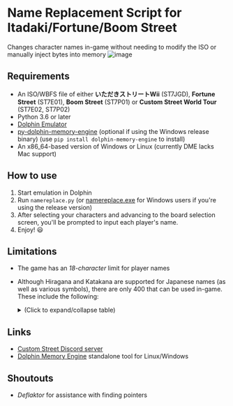 # Name Replacement Script for Itadaki/Fortune/Boom Street
Changes character names in-game without needing to modify the ISO or manually inject bytes into memory
![image](https://user-images.githubusercontent.com/83397594/153533310-8102e3f8-719d-47e5-8709-835b3fe8b6ed.png)


## Requirements
- An ISO/WBFS file of either **いただきストリートWii** (ST7JGD), **Fortune Street** (ST7E01), **Boom Street** (ST7P01) or **Custom Street World Tour** (ST7E02, ST7P02)
- Python 3.6 or later
- [Dolphin Emulator](https://dolphin-emu.org/)
- [py-dolphin-memory-engine](https://github.com/henriquegemignani/py-dolphin-memory-engine) (optional if using the Windows release binary) (use `pip install dolphin-memory-engine` to install)
- An x86_64-based version of Windows or Linux (currently DME lacks Mac support)

## How to use
1. Start emulation in Dolphin
2. Run `namereplace.py` (or [namereplace.exe](https://github.com/mask1n/fortune-street-stuff/releases/latest) for Windows users if you're using the release version)
3. After selecting your characters and advancing to the board selection screen, you'll be prompted to input each player's name.
4. Enjoy! 😃

## Limitations
- The game has an *18-character* limit for player names
- Although Hiragana and Katakana are supported for Japanese names (as well as various symbols), there are only 400 that can be used in-game. These include the following:
  <details><summary>(Click to expand/collapse table)</summary>

    | Kanji | UTF-16 |
    | --- | --- |
    | 一 | 4E00 |
    | 万 | 4E07 |
    | 三 | 4E09 |
    | 上 | 4E0A |
    | 下 | 4E0B |
    | 不 | 4E0D |
    | 世 | 4E16 |
    | 並 | 4E26 |
    | 中 | 4E2D |
    | 主 | 4E3B |
    | 乗 | 4E57 |
    | 乙 | 4E59 |
    | 事 | 4E8B |
    | 二 | 4E8C |
    | 交 | 4EA4 |
    | 人 | 4EBA |
    | 今 | 4ECA |
    | 仕 | 4ED5 |
    | 他 | 4ED6 |
    | 以 | 4EE5 |
    | 件 | 4EF6 |
    | 伊 | 4F0A |
    | 伏 | 4F0F |
    | 会 | 4F1A |
    | 伝 | 4F1D |
    | 位 | 4F4D |
    | 体 | 4F53 |
    | 何 | 4F55 |
    | 作 | 4F5C |
    | 使 | 4F7F |
    | 価 | 4FA1 |
    | 侶 | 4FB6 |
    | 便 | 4FBF |
    | 信 | 4FE1 |
    | 倍 | 500D |
    | 値 | 5024 |
    | 備 | 5099 |
    | 像 | 50CF |
    | 僧 | 50E7 |
    | 優 | 512A |
    | 元 | 5143 |
    | 兄 | 5144 |
    | 先 | 5148 |
    | 児 | 5150 |
    | 入 | 5165 |
    | 全 | 5168 |
    | 公 | 516C |
    | 内 | 5185 |
    | 冒 | 5192 |
    | 凡 | 51E1 |
    | 刀 | 5200 |
    | 分 | 5206 |
    | 切 | 5207 |
    | 初 | 521D |
    | 制 | 5236 |
    | 券 | 5238 |
    | 前 | 524D |
    | 力 | 529B |
    | 加 | 52A0 |
    | 勇 | 52C7 |
    | 動 | 52D5 |
    | 務 | 52D9 |
    | 勝 | 52DD |
    | 匹 | 5339 |
    | 占 | 5360 |
    | 原 | 539F |
    | 去 | 53BB |
    | 参 | 53C2 |
    | 友 | 53CB |
    | 収 | 53CE |
    | 取 | 53D6 |
    | 受 | 53D7 |
    | 合 | 5408 |
    | 名 | 540D |
    | 向 | 5411 |
    | 君 | 541B |
    | 吟 | 541F |
    | 呪 | 546A |
    | 品 | 54C1 |
    | 員 | 54E1 |
    | 商 | 5546 |
    | 回 | 56DE |
    | 団 | 56E3 |
    | 固 | 56FA |
    | 国 | 56FD |
    | 圧 | 5727 |
    | 地 | 5730 |
    | 城 | 57CE |
    | 域 | 57DF |
    | 報 | 5831 |
    | 場 | 5834 |
    | 増 | 5897 |
    | 士 | 58EB |
    | 変 | 5909 |
    | 夢 | 5922 |
    | 大 | 5927 |
    | 天 | 5929 |
    | 奉 | 5949 |
    | 女 | 5973 |
    | 好 | 597D |
    | 妨 | 59A8 |
    | 姉 | 59C9 |
    | 始 | 59CB |
    | 姫 | 59EB |
    | 婦 | 5A66 |
    | 子 | 5B50 |
    | 孤 | 5B64 |
    | 学 | 5B66 |
    | 宇 | 5B87 |
    | 守 | 5B88 |
    | 安 | 5B89 |
    | 宙 | 5B99 |
    | 定 | 5B9A |
    | 実 | 5B9F |
    | 客 | 5BA2 |
    | 害 | 5BB3 |
    | 家 | 5BB6 |
    | 容 | 5BB9 |
    | 対 | 5BFE |
    | 専 | 5C02 |
    | 将 | 5C06 |
    | 小 | 5C0F |
    | 少 | 5C11 |
    | 屋 | 5C4B |
    | 履 | 5C65 |
    | 山 | 5C71 |
    | 島 | 5CF6 |
    | 工 | 5DE5 |
    | 帝 | 5E1D |
    | 師 | 5E2B |
    | 平 | 5E73 |
    | 年 | 5E74 |
    | 幸 | 5E78 |
    | 幽 | 5E7D |
    | 店 | 5E97 |
    | 庭 | 5EAD |
    | 庶 | 5EB6 |
    | 式 | 5F0F |
    | 弓 | 5F13 |
    | 引 | 5F15 |
    | 張 | 5F35 |
    | 強 | 5F37 |
    | 弾 | 5F3E |
    | 当 | 5F53 |
    | 形 | 5F62 |
    | 彩 | 5F69 |
    | 待 | 5F85 |
    | 後 | 5F8C |
    | 心 | 5FC3 |
    | 忍 | 5FCD |
    | 志 | 5FD7 |
    | 快 | 5FEB |
    | 念 | 5FF5 |
    | 性 | 6027 |
    | 悪 | 60AA |
    | 情 | 60C5 |
    | 慎 | 614E |
    | 成 | 6210 |
    | 戦 | 6226 |
    | 所 | 6240 |
    | 手 | 624B |
    | 投 | 6295 |
    | 択 | 629E |
    | 押 | 62BC |
    | 拳 | 62F3 |
    | 持 | 6301 |
    | 指 | 6307 |
    | 掛 | 639B |
    | 探 | 63A2 |
    | 接 | 63A5 |
    | 揚 | 63DA |
    | 換 | 63DB |
    | 撃 | 6483 |
    | 攻 | 653B |
    | 数 | 6570 |
    | 敵 | 6575 |
    | 文 | 6587 |
    | 料 | 6599 |
    | 断 | 65AD |
    | 新 | 65B0 |
    | 方 | 65B9 |
    | 旅 | 65C5 |
    | 族 | 65CF |
    | 日 | 65E5 |
    | 星 | 661F |
    | 暴 | 66B4 |
    | 曲 | 66F2 |
    | 更 | 66F4 |
    | 替 | 66FF |
    | 最 | 6700 |
    | 月 | 6708 |
    | 服 | 670D |
    | 本 | 672C |
    | 朴 | 6734 |
    | 条 | 6761 |
    | 来 | 6765 |
    | 柄 | 67C4 |
    | 柱 | 67F1 |
    | 校 | 6821 |
    | 株 | 682A |
    | 格 | 683C |
    | 検 | 691C |
    | 業 | 696D |
    | 構 | 69CB |
    | 様 | 69D8 |
    | 標 | 6A19 |
    | 横 | 6A2A |
    | 機 | 6A5F |
    | 正 | 6B63 |
    | 武 | 6B66 |
    | 歩 | 6B69 |
    | 死 | 6B7B |
    | 殿 | 6BBF |
    | 母 | 6BCD |
    | 民 | 6C11 |
    | 気 | 6C17 |
    | 水 | 6C34 |
    | 汁 | 6C41 |
    | 決 | 6C7A |
    | 法 | 6CD5 |
    | 派 | 6D3E |
    | 流 | 6D41 |
    | 海 | 6D77 |
    | 消 | 6D88 |
    | 淑 | 6DD1 |
    | 深 | 6DF1 |
    | 済 | 6E08 |
    | 渉 | 6E09 |
    | 渡 | 6E21 |
    | 満 | 6E80 |
    | 潔 | 6F54 |
    | 潜 | 6F5C |
    | 火 | 706B |
    | 無 | 7121 |
    | 焼 | 713C |
    | 爆 | 7206 |
    | 父 | 7236 |
    | 版 | 7248 |
    | 物 | 7269 |
    | 特 | 7279 |
    | 狙 | 72D9 |
    | 独 | 72EC |
    | 狼 | 72FC |
    | 玉 | 7389 |
    | 王 | 738B |
    | 球 | 7403 |
    | 理 | 7406 |
    | 生 | 751F |
    | 産 | 7523 |
    | 用 | 7528 |
    | 由 | 7531 |
    | 男 | 7537 |
    | 界 | 754C |
    | 番 | 756A |
    | 癖 | 7656 |
    | 登 | 767B |
    | 白 | 767D |
    | 的 | 7684 |
    | 皇 | 7687 |
    | 盗 | 76D7 |
    | 目 | 76EE |
    | 直 | 76F4 |
    | 相 | 76F8 |
    | 真 | 771F |
    | 着 | 7740 |
    | 研 | 7814 |
    | 破 | 7834 |
    | 確 | 78BA |
    | 社 | 793E |
    | 神 | 795E |
    | 税 | 7A0E |
    | 究 | 7A76 |
    | 空 | 7A7A |
    | 突 | 7A81 |
    | 立 | 7ACB |
    | 笑 | 7B11 |
    | 算 | 7B97 |
    | 米 | 7C73 |
    | 粋 | 7C8B |
    | 純 | 7D14 |
    | 級 | 7D1A |
    | 素 | 7D20 |
    | 紫 | 7D2B |
    | 紳 | 7D33 |
    | 紺 | 7D3A |
    | 結 | 7D50 |
    | 続 | 7D9A |
    | 緑 | 7DD1 |
    | 編 | 7DE8 |
    | 縞 | 7E1E |
    | 縦 | 7E26 |
    | 績 | 7E3E |
    | 署 | 7F72 |
    | 羊 | 7F8A |
    | 羽 | 7FBD |
    | 習 | 7FD2 |
    | 老 | 8001 |
    | 者 | 8005 |
    | 肉 | 8089 |
    | 育 | 80B2 |
    | 胆 | 80C6 |
    | 脚 | 811A |
    | 腕 | 8155 |
    | 自 | 81EA |
    | 般 | 822C |
    | 船 | 8239 |
    | 色 | 8272 |
    | 花 | 82B1 |
    | 芸 | 82B8 |
    | 茶 | 8336 |
    | 草 | 8349 |
    | 菜 | 83DC |
    | 蓄 | 84C4 |
    | 薄 | 8584 |
    | 虹 | 8679 |
    | 行 | 884C |
    | 術 | 8853 |
    | 覇 | 8987 |
    | 見 | 898B |
    | 視 | 8996 |
    | 覧 | 89A7 |
    | 解 | 89E3 |
    | 計 | 8A08 |
    | 記 | 8A18 |
    | 設 | 8A2D |
    | 証 | 8A3C |
    | 試 | 8A66 |
    | 詩 | 8A69 |
    | 誠 | 8AA0 |
    | 論 | 8AD6 |
    | 謎 | 8B0E |
    | 警 | 8B66 |
    | 豪 | 8C6A |
    | 負 | 8CA0 |
    | 貢 | 8CA2 |
    | 貯 | 8CAF |
    | 貴 | 8CB4 |
    | 買 | 8CB7 |
    | 資 | 8CC7 |
    | 賊 | 8CCA |
    | 賞 | 8CDE |
    | 賢 | 8CE2 |
    | 赤 | 8D64 |
    | 超 | 8D85 |
    | 足 | 8DB3 |
    | 跡 | 8DE1 |
    | 踊 | 8E0A |
    | 軍 | 8ECD |
    | 転 | 8EE2 |
    | 迷 | 8FF7 |
    | 追 | 8FFD |
    | 逆 | 9006 |
    | 通 | 901A |
    | 速 | 901F |
    | 連 | 9023 |
    | 遊 | 904A |
    | 運 | 904B |
    | 道 | 9053 |
    | 達 | 9054 |
    | 選 | 9078 |
    | 遺 | 907A |
    | 配 | 914D |
    | 重 | 91CD |
    | 野 | 91CE |
    | 金 | 91D1 |
    | 鉄 | 9244 |
    | 録 | 9332 |
    | 鍋 | 934B |
    | 長 | 9577 |
    | 開 | 958B |
    | 間 | 9593 |
    | 関 | 95A2 |
    | 闘 | 95D8 |
    | 除 | 9664 |
    | 険 | 967A |
    | 隊 | 968A |
    | 階 | 968E |
    | 隣 | 96A3 |
    | 集 | 96C6 |
    | 雲 | 96F2 |
    | 雷 | 96F7 |
    | 霊 | 970A |
    | 青 | 9752 |
    | 項 | 9805 |
    | 順 | 9806 |
    | 頑 | 9811 |
    | 額 | 984D |
    | 風 | 98A8 |
    | 飛 | 98DB |
    | 食 | 98DF |
    | 飼 | 98FC |
    | 騎 | 9A0E |
    | 高 | 9AD8 |
    | 魔 | 9B54 |
    | 魚 | 9B5A |
    | 鳴 | 9CF4 |
    | 鶴 | 9DB4 |
    | 麺 | 9EBA |
    | 黄 | 9EC4 |
    | 黒 | 9ED2 |
    </details>

## Links
- [Custom Street Discord server](https://discord.gg/DE9Hn7T)
- [Dolphin Memory Engine](https://github.com/aldelaro5/Dolphin-memory-engine) standalone tool for Linux/Windows

## Shoutouts
- _Deflaktor_ for assistance with finding pointers
